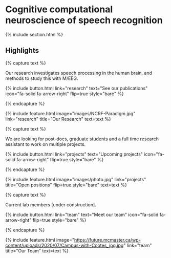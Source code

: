 ---
---

# Cognitive computational neuroscience of speech recognition



{% include section.html %}

## Highlights

{% capture text %}

Our research investigates speech processing in the human brain, and methods to study this with M/EEG.

{%
  include button.html
  link="research"
  text="See our publications"
  icon="fa-solid fa-arrow-right"
  flip=true
  style="bare"
%}

{% endcapture %}

{%
  include feature.html
  image="images/NCRF-Paradigm.jpg"
  link="research"
  title="Our Research"
  text=text
%}

{% capture text %}

We are looking for post-docs, graduate students and a full time research assistant to work on multiple projects.

{%
  include button.html
  link="projects"
  text="Upcoming projects"
  icon="fa-solid fa-arrow-right"
  flip=true
  style="bare"
%}

{% endcapture %}

{%
  include feature.html
  image="images/photo.jpg"
  link="projects"
  title="Open positions"
  flip=true
  style="bare"
  text=text
%}

{% capture text %}

Current lab members [under construction].

{%
  include button.html
  link="team"
  text="Meet our team"
  icon="fa-solid fa-arrow-right"
  flip=true
  style="bare"
%}

{% endcapture %}

{%
  include feature.html
  image="https://future.mcmaster.ca/wp-content/uploads/2020/07/Campus-with-Cootes_jpg.jpg"
  link="team"
  title="Our Team"
  text=text
%}
